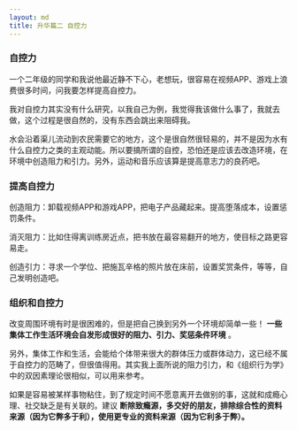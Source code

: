 ```yaml
---
layout: md
title: 升华篇二 自控力
---
```


### 自控力

一个二年级的同学和我说他最近静不下心，老想玩，很容易在视频APP、游戏上浪费很多时间，问我要怎样提高自控力。

我对自控力其实没有什么研究，以我自己为例，我觉得我该做什么事了，我就去做，这个过程是很自然的，没有东西会跳出来阻碍我。

水会沿着渠儿流动到农民需要它的地方，这个是很自然很轻易的，并不是因为水有什么自控力之类的主观动能。所以要搞所谓的自控，恐怕还是应该去改造环境，在环境中创造阻力和引力。另外，运动和音乐应该算是提高意志力的良药吧。

### 提高自控力

创造阻力：卸载视频APP和游戏APP，把电子产品藏起来。提高堕落成本，设置惩罚条件。

消灭阻力：比如住得离训练房近点，把书放在最容易翻开的地方，使目标之路更容易走。

创造引力：寻求一个学位、把施瓦辛格的照片放在床前，设置奖赏条件，等等，自己发明创造吧。

### 组织和自控力

改变周围环境有时是很困难的，但是把自己换到另外一个环境却简单一些！ **一些集体工作生活环境会自发形成很好的阻力、引力、奖惩条件环境** 。

另外，集体工作和生活，会能给个体带来很大的群体压力或群体动力，这已经不属于自控力的范畴了，但很值得用。其实我上面所说的阻力引力，和《组织行为学》中的双因素理论很相似，可以用来参考。

如果是容易被某样事物粘住，到了规定时间不愿意离开去做别的事，这就和成瘾心理、社交缺乏是有关联的。建议 **断除致瘾源，多交好的朋友，排除综合性的资料来源（因为它弊多于利），使用更专业的资料来源（因为它利多于弊）。**